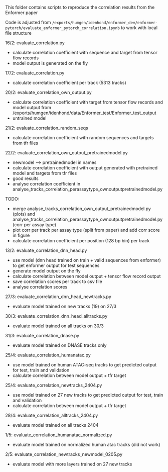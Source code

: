 This folder contains scripts to reproduce the correlation results from the Enformer paper

Code is adjusted from ```` /exports/humgen/idenhond/enformer_dev/enformer-pytorch/evaluate_enformer_pytorch_correlation.ipynb ```` to work with local file structure

16/2: evaluate_correlation.py
- calculate correlation coefficient with sequence and target from tensor flow records
- model output is generated on the fly 

17/2: evaluate_correlation.py
- calculate correlation coefficient per track (5313 tracks)

20/2: evaluate_correlation_own_output.py
- calculate correlation coefficient with target from tensor flow records and model output from /exports/humgen/idenhond/data/Enformer_test/Enformer_test_output
- untrained model

21/2: evaluate_correlation_random_seqs
- calculate correlation coefficient with random sequences and targets from tfr files

22/2: evaluate_correlation_own_output_pretrainedmodel.py
- newmodel --> pretrainedmodel in names
- calculate correlation coefficient with output generated with pretrained model and targets from tfr files
- good results
- analyse correlation coefficient in analyse_tracks_correlation_perassaytype_ownoutputpretrainedmodel.py

TODO:
- merge analyse_tracks_correlation_own_output_pretrainedmodel.py (plots) and analyse_tracks_correlation_perassaytype_ownoutputpretrainedmodel.py (corr per assay type)
- plot corr per track per assay type (split from paper) and add corr score in figure
- calculate correlation coefficient per position (128 bp bin) per track

13/2: evaluate_correlation_dnn_head.py
- use model (dnn head trained on train + valid sequences from enformer) to get enformer output for test sequences 
- generate model output on the fly
- calculate correlation between model output + tensor flow record output
- save correlation scores per track to csv file
- analyse correlation scores

27/3: evaluate_correlation_dnn_head_newtracks.py
- evaluate model trained on new tracks (19) on 27/3

30/3: evaluate_correlation_dnn_head_alltracks.py
- evaluate model trained on all tracks on 30/3

31/3: evaluate_correlation_dnase.py
- evaluate model trained on DNASE tracks only

25/4: evaluate_correlation_humanatac.py
- use model trained on human ATAC-seq tracks to get predicted output for test, train and validation
- calculate correlation between model output + tfr target

25/4: evaluate_correlation_newtracks_2404.py
- use model trained on 27 new tracks to get predicted output for test, train and validation
- calculate correlation between model output + tfr target

28/4: evaluate_correlation_alltracks_2404.py
- evaluate model trained on all tracks 2404

1/5: evaluate_correlation_humanatac_normalized.py
- evaluate model trained on normalized human atac tracks (did not work)

2/5: evaluate_correlation_newtracks_newmodel_0205.py
- evaluate model with more layers trained on 27 new tracks